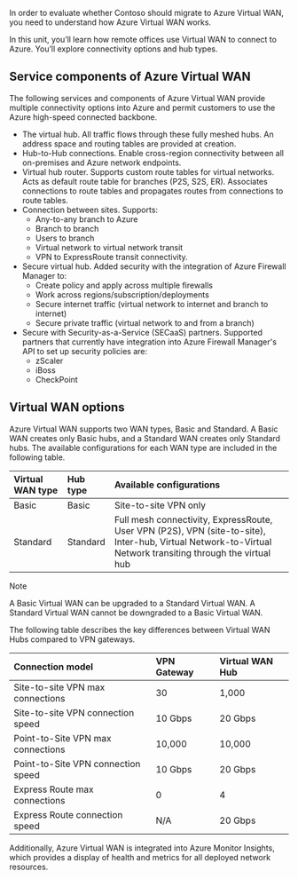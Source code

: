 In order to evaluate whether Contoso should migrate to Azure Virtual WAN, you need to understand how Azure Virtual WAN works.

In this unit, you’ll learn how remote offices use Virtual WAN to connect to Azure. You’ll explore connectivity options and hub types.

## Service components of Azure Virtual WAN

The following services and components of Azure Virtual WAN provide multiple connectivity options into Azure and permit customers to use the Azure high-speed connected backbone.

- The virtual hub. All traffic flows through these fully meshed hubs. An address space and routing tables are provided at creation.
- Hub-to-Hub connections. Enable cross-region connectivity between all on-premises and Azure network endpoints.
- Virtual hub router. Supports custom route tables for virtual networks. Acts as default route table for branches (P2S, S2S, ER). Associates connections to route tables and propagates routes from connections to route tables.
- Connection between sites. Supports:
  - Any-to-any branch to Azure
  - Branch to branch
  - Users to branch
  - Virtual network to virtual network transit
  - VPN to ExpressRoute transit connectivity.
- Secure virtual hub. Added security with the integration of Azure Firewall Manager to:
  - Create policy and apply across multiple firewalls
  - Work across regions/subscription/deployments
  - Secure internet traffic (virtual network to internet and branch to internet)
  - Secure private traffic (virtual network to and from a branch)
- Secure with Security-as-a-Service (SECaaS) partners. Supported partners that currently have integration into Azure Firewall Manager's API to set up security policies are:
  - zScaler
  - iBoss
  - CheckPoint  

## Virtual WAN options

Azure Virtual WAN supports two WAN types, Basic and Standard. A Basic WAN creates only Basic hubs, and a Standard WAN creates only Standard hubs. The available configurations for each WAN type are included in the following table.

| **Virtual WAN type** | **Hub type** | **Available configurations**                                 |
| :------------------- | :----------- | :----------------------------------------------------------- |
| Basic                | Basic        | Site-to-site VPN only                                        |
| Standard             | Standard     | Full mesh connectivity, ExpressRoute, User VPN (P2S), VPN (site-to-site), Inter-hub, Virtual Network-to-Virtual Network transiting through the virtual hub |

>[!NOTE]
> A Basic Virtual WAN can be upgraded to a Standard Virtual WAN. A Standard Virtual WAN cannot be downgraded to a Basic Virtual WAN.

The following table describes the key differences between Virtual WAN Hubs compared to VPN gateways.

| Connection model | VPN Gateway | Virtual WAN Hub |
|:------------- |:-------------------- |:-------------------- |
| Site-to-site VPN max connections | 30 | 1,000 |
| Site-to-site VPN connection speed | 10 Gbps| 20 Gbps |
| Point-to-Site VPN max connections | 10,000 | 10,000 |
| Point-to-Site VPN connection speed | 10 Gbps | 20 Gbps |
| Express Route max connections | 0 | 4 |
| Express Route connection speed | N/A | 20 Gbps |

Additionally, Azure Virtual WAN is integrated into Azure Monitor Insights, which provides a display of health and metrics for all deployed network resources.
